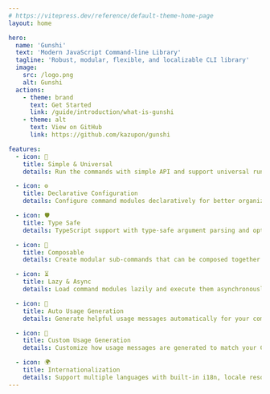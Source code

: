 ```yaml
---
# https://vitepress.dev/reference/default-theme-home-page
layout: home

hero:
  name: 'Gunshi'
  text: 'Modern JavaScript Command-line Library'
  tagline: 'Robust, modular, flexible, and localizable CLI library'
  image:
    src: /logo.png
    alt: Gunshi
  actions:
    - theme: brand
      text: Get Started
      link: /guide/introduction/what-is-gunshi
    - theme: alt
      text: View on GitHub
      link: https://github.com/kazupon/gunshi

features:
  - icon: 📏
    title: Simple & Universal
    details: Run the commands with simple API and support universal runtime.

  - icon: ⚙️
    title: Declarative Configuration
    details: Configure command modules declaratively for better organization and maintainability.

  - icon: 🛡️
    title: Type Safe
    details: TypeScript support with type-safe argument parsing and option resolution.

  - icon: 🧩
    title: Composable
    details: Create modular sub-commands that can be composed together for complex CLIs.

  - icon: ⏳
    title: Lazy & Async
    details: Load command modules lazily and execute them asynchronously for better performance.

  - icon: 📜
    title: Auto Usage Generation
    details: Generate helpful usage messages automatically for your commands.

  - icon: 🎨
    title: Custom Usage Generation
    details: Customize how usage messages are generated to match your CLI's style.

  - icon: 🌍
    title: Internationalization
    details: Support multiple languages with built-in i18n, locale resource lazy loading and i18n library integration.
---
```

